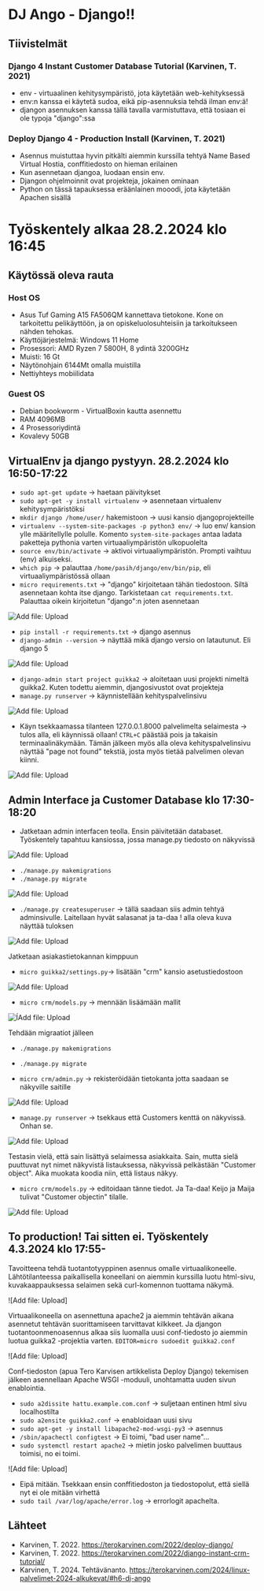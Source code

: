 # DJ Ango - Django!!

## Tiivistelmät

### Django 4 Instant Customer Database Tutorial (Karvinen, T. 2021)
- env - virtuaalinen kehitysympäristö, jota käytetään web-kehityksessä
- env:n kanssa ei käytetä sudoa, eikä pip-asennuksia tehdä ilman env:ä!
- djangon asennuksen kanssa tällä tavalla varmistuttava, että tosiaan ei ole typoja "django":ssa


### Deploy Django 4 - Production Install (Karvinen, T. 2021)
- Asennus muistuttaa hyvin pitkälti aiemmin kurssilla tehtyä Name Based Virtual Hostia, conffitiedosto on hieman erilainen
- Kun asennetaan djangoa, luodaan ensin env.
- Djangon ohjelmoinnit ovat projekteja, jokainen ominaan
- Python on tässä tapauksessa eräänlainen mooodi, jota käytetään Apachen sisällä

# Työskentely alkaa 28.2.2024 klo 16:45

## Käytössä oleva rauta
### Host OS
- Asus Tuf Gaming A15 FA506QM kannettava tietokone. Kone on tarkoitettu pelikäyttöön, ja on opiskeluolosuhteisiin ja tarkoitukseen nähden tehokas.
- Käyttöjärjestelmä: Windows 11 Home
- Prosessori: AMD Ryzen 7 5800H, 8 ydintä 3200GHz
- Muisti: 16 Gt
- Näytönohjain 6144Mt omalla muistilla
- Nettiyhteys mobiilidata

### Guest OS
- Debian bookworm - VirtualBoxin kautta asennettu
- RAM 4096MB
- 4 Prosessoriydintä
- Kovalevy 50GB

## VirtualEnv ja django pystyyn. 28.2.2024 klo 16:50-17:22
- `sudo apt-get update` -> haetaan päivitykset
- `sudo apt-get -y install virtualenv` -> asennetaan virtualenv kehitysympäristöksi
- `mkdir django /home/user/` hakemistoon -> uusi kansio djangoprojekteille
- `virtualenv --system-site-packages -p python3 env/` -> luo env/ kansion ylle määritellylle polulle. Komento `system-site-packages` antaa ladata paketteja pythonia varten virtuaaliympäristön ulkopuolelta
- `source env/bin/activate` -> aktivoi virtuaaliympäristön. Prompti vaihtuu (env) alkuiseksi.
- `which pip` -> palauttaa `/home/pasih/django/env/bin/pip`, eli virtuaaliympäristössä ollaan
- `micro requirements.txt` -> "django" kirjoitetaan tähän tiedostoon. Siltä asennetaan kohta itse django. Tarkistetaan `cat requirements.txt`. Palauttaa oikein kirjoitetun "django":n joten asennetaan

![Add file: Upload](h6-django-asennus.png)

- `pip install -r requirements.txt` -> django asennus
- `django-admin --version` -> näyttää mikä django versio on latautunut. Eli django 5

![Add file: Upload](h6-django-version.png)

- `django-admin start project guikka2` -> aloitetaan uusi projekti nimeltä guikka2. Kuten todettu aiemmin, djangosivustot ovat projekteja
- `manage.py runserver` -> käynnistellään kehityspalvelinsivu

![Add file: Upload](h6-runserver.png)

- Käyn tsekkaamassa tilanteen 127.0.0.1.8000 palvelimelta selaimesta -> tulos alla, eli käynnissä ollaan! `CTRL+C` päästää pois ja takaisin terminaalinäkymään. Tämän jälkeen myös alla oleva kehityspalvelinsivu näyttää "page not found" tekstiä, josta myös tietää palvelimen olevan kiinni.

![Add file: Upload](h6-serverup.png)

## Admin Interface ja Customer Database klo 17:30-18:20
- Jatketaan admin interfacen teolla. Ensin päivitetään databaset. Työskentely tapahtuu kansiossa, jossa manage.py tiedosto on näkyvissä

![Add file: Upload](h6-managepy.png)

- `./manage.py makemigrations`
- `./manage.py migrate`

![Add file: Upload](h6-migrate.png)

- `./manage.py createsuperuser` -> tällä saadaan siis admin tehtyä adminsivulle. Laitellaan hyvät salasanat ja ta-daa ! alla oleva kuva näyttää tuloksen

![Add file: Upload](h6-adminsivu.png)

Jatketaan asiakastietokannan kimppuun

- `micro guikka2/settings.py`-> lisätään "crm" kansio asetustiedostoon

![Add file: Upload](h6-crm.png)

- `micro crm/models.py` -> mennään lisäämään mallit

![ÍAdd file: Upload](h6-models.png)

Tehdään migraatiot jälleen
- `./manage.py makemigrations`
- `./manage.py migrate`

- `micro crm/admin.py` -> rekisteröidään tietokanta jotta saadaan se näkyville saitille

![Add file: Upload](h6-adminpy.png)

- `manage.py runserver` -> tsekkaus että Customers kenttä on näkyvissä. Onhan se.

![Add file: Upload](h6-customersnakyy.png)

Testasin vielä, että sain lisättyä selaimessa asiakkaita. Sain, mutta sielä puuttuvat nyt nimet näkyvistä listauksessa, näkyvissä pelkästään "Customer object". Aika muokata koodia niin, että listaus näkyy.

- `micro crm/models.py` -> editoidaan tänne tiedot. Ja Ta-daa! Keijo ja Maija tulivat "Customer objectin" tilalle.

![Add file: Upload](h6-customernimet.png)

## To production! Tai sitten ei. Työskentely 4.3.2024 klo 17:55-
Tavoitteena tehdä tuotantotyyppinen asennus omalle virtuaalikoneelle. Lähtötilanteessa paikallisella koneellani on aiemmin kurssilla luotu html-sivu, kuvakaappauksessa selaimen sekä curl-komennon tuottama näkymä.

![Add file: Upload]

Virtuaalikoneella on asennettuna apache2 ja aiemmin tehtävän aikana asennetut tehtävän suorittamiseen tarvittavat kilkkeet. Ja djangon tuotantoonmenoasennus alkaa siis luomalla uusi conf-tiedosto jo aiemmin luotua guikka2 -projektia varten. `EDITOR=micro sudoedit guikka2.conf`

![Add file: Upload]

Conf-tiedoston (apua Tero Karvisen artikkelista Deploy Django) tekemisen jälkeen asennellaan Apache WSGI -moduuli, unohtamatta uuden sivun enablointia.
- `sudo a2dissite hattu.example.com.conf` -> suljetaan entinen html sivu localhostilta
- `sudo a2ensite guikka2.conf` -> enabloidaan uusi sivu
- `sudo apt-get -y install libapache2-mod-wsgi-py3` -> asennus
- `/sbin/apachectl configtest` -> Ei toimi, "bad user name"...
- `sudo systemctl restart apache2` -> mietin josko palvelimen buuttaus toimisi, no ei toimi.

![Add file: Upload]

- Eipä mitään. Tsekkaan ensin conffitiedoston ja tiedostopolut, että siellä nyt ei ole mitään virhettä
- `sudo tail /var/log/apache/error.log` -> errorlogit apachelta.



## Lähteet
- Karvinen, T. 2022. https://terokarvinen.com/2022/deploy-django/
- Karvinen, T. 2022. https://terokarvinen.com/2022/django-instant-crm-tutorial/
- Karvinen, T. 2024. Tehtävänanto. https://terokarvinen.com/2024/linux-palvelimet-2024-alkukevat/#h6-dj-ango
